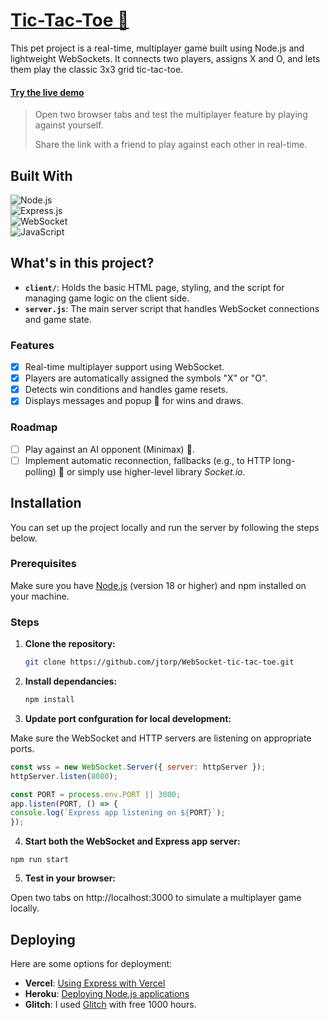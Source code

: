 # [Tic-Tac-Toe 🔗](https://acute-ossified-utensil.glitch.me/)

This pet project is a real-time, multiplayer game built using Node.js and lightweight WebSockets. It connects two players, assigns X and O, and lets them play the classic 3x3 grid tic-tac-toe.

#### [Try the live demo](https://acute-ossified-utensil.glitch.me/)

> 
>  Open two browser tabs and test the multiplayer feature by playing against yourself.
> 
>  Share the link with a friend to play against each other in real-time.
>

## Built With

![Node.js](https://img.shields.io/badge/Node.js-339933?style=for-the-badge&logo=node.js&logoColor=white)  
![Express.js](https://img.shields.io/badge/express.js-%23404d59.svg?style=for-the-badge&logo=express&logoColor=%2361DAFB)  
![WebSocket](https://img.shields.io/badge/WebSocket-0080FF?style=for-the-badge&logo=websocket&logoColor=white)  
![JavaScript](https://img.shields.io/badge/javascript-%23323330.svg?style=for-the-badge&logo=javascript&logoColor=%23F7DF1E)

## What's in this project?

- **`client/`**: Holds the basic HTML page, styling, and the script for managing game logic on the client side.
- **`server.js`**: The main server script that handles WebSocket connections and game state.

### Features

- [x] Real-time multiplayer support using WebSocket.
- [x] Players are automatically assigned the symbols "X" or "O".
- [x] Detects win conditions and handles game resets.
- [x] Displays messages and popup 💬 for wins and draws.

### Roadmap

- [ ] Play against an AI opponent (Minimax) 🤖.
- [ ] Implement automatic reconnection, fallbacks (e.g., to HTTP long-polling) 🔌 or simply use higher-level library _Socket.io_.

## Installation

You can set up the project locally and run the server by following the steps below.

### Prerequisites

Make sure you have [Node.js](https://nodejs.org/) (version 18 or higher) and npm installed on your machine.

### Steps

1. **Clone the repository:**
   ```bash
   git clone https://github.com/jtorp/WebSocket-tic-tac-toe.git

2. **Install dependancies:**

   ```bash
   npm install

3. **Update port confguration for local development:**

Make sure the WebSocket and HTTP servers are listening on appropriate ports. 
   ```javascript
const wss = new WebSocket.Server({ server: httpServer });
httpServer.listen(8080); 

const PORT = process.env.PORT || 3000;
app.listen(PORT, () => {
  console.log(`Express app listening on ${PORT}`);
});

   ```
4. **Start both the WebSocket and Express app server:**

```
npm run start 
```
5. **Test in your browser:**

Open two tabs on http://localhost:3000 to simulate a multiplayer game locally.

## Deploying

Here are some options for deployment:

- **Vercel**: [Using Express with Vercel](https://vercel.com/guides/using-express-with-vercel)
- **Heroku**: [Deploying Node.js applications](https://devcenter.heroku.com/articles/deploying-nodejs)
- **Glitch**: I used [Glitch](https://glitch.com) with free 1000 hours.
